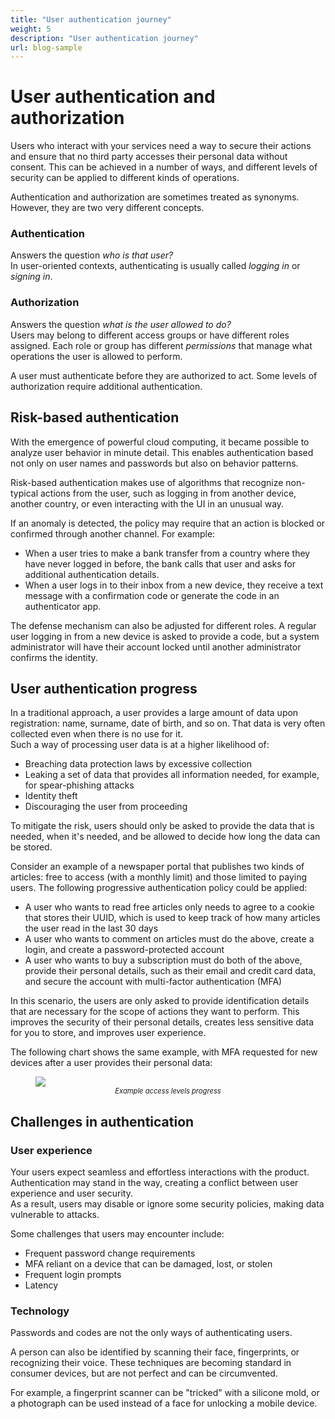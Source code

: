 ```yaml
---
title: "User authentication journey"
weight: 5
description: "User authentication journey"
url: blog-sample
---
```

# User authentication and authorization

Users who interact with your services need a way to secure their actions and ensure that no third party accesses their personal data without consent. 
This can be achieved in a number of ways, and different levels of security can be applied to different kinds of operations.

Authentication and authorization are sometimes treated as synonyms. However, they are two very different concepts.

### Authentication
Answers the question *who is that user?*  
In user-oriented contexts, authenticating is usually called *logging in* or *signing in*. 
### Authorization
Answers the question *what is the user allowed to do?*  
Users may belong to different access groups or have different roles assigned. Each role or group has different *permissions* that manage what operations the user is allowed to perform.

A user must authenticate before they are authorized to act. Some levels of authorization require additional authentication.

## Risk-based authentication

With the emergence of powerful cloud computing, it became possible to analyze user behavior in minute detail. This enables authentication based not only on user names and passwords but also on behavior patterns.

Risk-based authentication makes use of algorithms that recognize non-typical actions from the user, such as logging in from another device, another country, or even interacting with the UI in an unusual way.

If an anomaly is detected, the policy may require that an action is blocked or confirmed through another channel. For example:
- When a user tries to make a bank transfer from a country where they have never logged in before, the bank calls that user and asks for additional authentication details.
- When a user logs in to their inbox from a new device, they receive a text message with a confirmation code or generate the code in an authenticator app.

The defense mechanism can also be adjusted for different roles. A regular user logging in from a new device is asked to provide a code, but a system administrator will have their account locked until another administrator confirms the identity.

## User authentication progress

In a traditional approach, a user provides a large amount of data upon registration: name, surname, date of birth, and so on. That data is very often collected even when there is no use for it.  
Such a way of processing user data is at a higher likelihood of:
- Breaching data protection laws by excessive collection
- Leaking a set of data that provides all information needed, for example, for spear-phishing attacks
- Identity theft
- Discouraging the user from proceeding

To mitigate the risk, users should only be asked to provide the data that is needed, when it's needed, and be allowed to decide how long the data can be stored.  

Consider an example of a newspaper portal that publishes two kinds of articles: free to access (with a monthly limit) and those limited to paying users. The following progressive authentication policy could be applied:
- A user who wants to read free articles only needs to agree to a cookie that stores their UUID, which is used to keep track of how many articles the user read in the last 30 days
- A user who wants to comment on articles must do the above, create a login, and create a password-protected account
- A user who wants to buy a subscription must do both of the above, provide their personal details, such as their email and credit card data, and secure the account with multi-factor authentication (MFA)

In this scenario, the users are only asked to provide identification details that are necessary for the scope of actions they want to perform. This improves the security of their personal details, creates less sensitive data for you to store, and improves user experience.

The following chart shows the same example, with MFA requested for new devices after a user provides their personal data:

<figure><img style="display:block;margin:auto" src="/images/access-flow.png"/><figcaption style="text-align:center;font-size:0.8em;font-style:italic">Example access levels progress</figcaption></figure>

## Challenges in authentication

### User experience

Your users expect seamless and effortless interactions with the product. Authentication may stand in the way, creating a conflict between user experience and user security.  
As a result, users may disable or ignore some security policies, making data vulnerable to attacks.

Some challenges that users may encounter include:
- Frequent password change requirements
- MFA reliant on a device that can be damaged, lost, or stolen
- Frequent login prompts
- Latency

### Technology

Passwords and codes are not the only ways of authenticating users.

A person can also be identified by scanning their face, fingerprints, or recognizing their voice. These techniques are becoming standard in consumer devices, but are not perfect and can be circumvented.

For example, a fingerprint scanner can be "tricked" with a silicone mold, or a photograph can be used instead of a face for unlocking a mobile device.